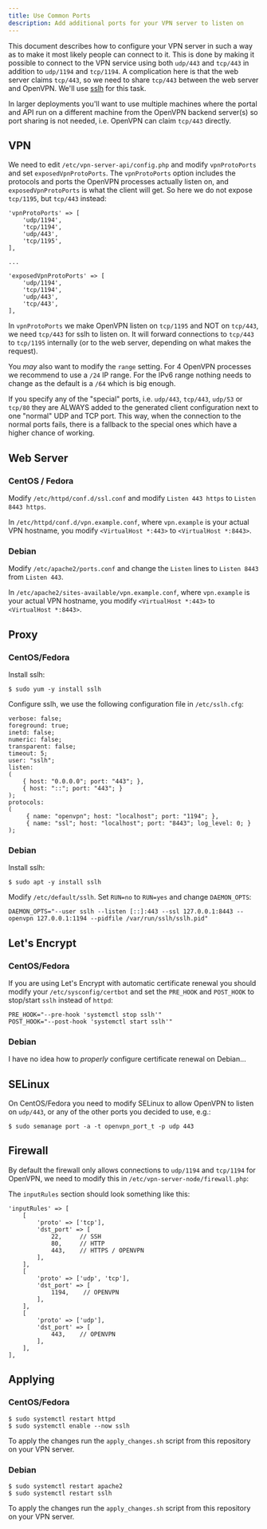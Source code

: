 ```yaml
---
title: Use Common Ports
description: Add additional ports for your VPN server to listen on
---
```


This document describes how to configure your VPN server in such a way as to
make it most likely people can connect to it. This is done by making it 
possible to connect to the VPN service using both `udp/443` and `tcp/443` in 
addition to `udp/1194` and `tcp/1194`. A complication here is that the web 
server claims `tcp/443`, so we need to share `tcp/443` between the web server 
and OpenVPN. We'll use [sslh](https://github.com/yrutschle/sslh) for this task.

In larger deployments you'll want to use multiple machines where the portal
and API run on a different machine from the OpenVPN backend server(s) so port
sharing is not needed, i.e. OpenVPN can claim `tcp/443` directly.

## VPN

We need to edit `/etc/vpn-server-api/config.php` and modify `vpnProtoPorts` and 
set `exposedVpnProtoPorts`. The `vpnProtoPorts` option includes the protocols 
and ports the OpenVPN processes actually listen on, and `exposedVpnProtoPorts` 
is what the client will get. So here we do not expose `tcp/1195`, but `tcp/443` 
instead:

    'vpnProtoPorts' => [
        'udp/1194',
        'tcp/1194',
        'udp/443',
        'tcp/1195',
    ],

    ...

    'exposedVpnProtoPorts' => [
        'udp/1194',
        'tcp/1194',
        'udp/443',
        'tcp/443',
    ],

In `vpnProtoPorts` we make OpenVPN listen on `tcp/1195` and NOT on `tcp/443`, 
we need `tcp/443` for sslh to listen on. It will forward connections to 
`tcp/443` to `tcp/1195` internally (or to the web server, depending on what 
makes the request).

You _may_ also want to modify the `range` setting. For 4 OpenVPN processes we
recommend to use a `/24` IP range. For the IPv6 range nothing needs to change 
as the default is a `/64` which is big enough.

If you specify any of the "special" ports, i.e. `udp/443`, `tcp/443`, `udp/53` 
or `tcp/80` they are ALWAYS added to the generated client configuration next
to one "normal" UDP and TCP port. This way, when the connection to the normal 
ports fails, there is a fallback to the special ones which have a higher
chance of working.

## Web Server

### CentOS / Fedora

Modify `/etc/httpd/conf.d/ssl.conf` and modify `Listen 443 https` to 
`Listen 8443 https`.

In `/etc/httpd/conf.d/vpn.example.conf`, where `vpn.example` is your actual 
VPN hostname, you modify `<VirtualHost *:443>` to `<VirtualHost *:8443>`.

### Debian

Modify `/etc/apache2/ports.conf` and change the `Listen` lines to `Listen 8443` 
from `Listen 443`.

In `/etc/apache2/sites-available/vpn.example.conf`, where `vpn.example` is your 
actual VPN hostname, you modify `<VirtualHost *:443>` to 
`<VirtualHost *:8443>`.

## Proxy

### CentOS/Fedora

Install sslh:

    $ sudo yum -y install sslh

Configure sslh, we use the following configuration file in `/etc/sslh.cfg`:

    verbose: false;
    foreground: true;
    inetd: false;
    numeric: false;
    transparent: false;
    timeout: 5;
    user: "sslh";
    listen:
    (
        { host: "0.0.0.0"; port: "443"; },
        { host: "::"; port: "443"; }
    );
    protocols:
    (
         { name: "openvpn"; host: "localhost"; port: "1194"; },
         { name: "ssl"; host: "localhost"; port: "8443"; log_level: 0; }
    );

### Debian

Install sslh:

    $ sudo apt -y install sslh

Modify `/etc/default/sslh`. Set `RUN=no` to `RUN=yes` and change `DAEMON_OPTS`:

    DAEMON_OPTS="--user sslh --listen [::]:443 --ssl 127.0.0.1:8443 --openvpn 127.0.0.1:1194 --pidfile /var/run/sslh/sslh.pid"

## Let's Encrypt

### CentOS/Fedora

If you are using Let's Encrypt with automatic certificate renewal you should 
modify your `/etc/sysconfig/certbot` and set the `PRE_HOOK` and `POST_HOOK` to 
stop/start `sslh` instead of `httpd`:

```
PRE_HOOK="--pre-hook 'systemctl stop sslh'"
POST_HOOK="--post-hook 'systemctl start sslh'"
```

### Debian

I have no idea how to _properly_ configure certificate renewal on Debian...

## SELinux

On CentOS/Fedora you need to modify SELinux to allow OpenVPN to listen on 
`udp/443`, or any of the other ports you decided to use, e.g.:

    $ sudo semanage port -a -t openvpn_port_t -p udp 443

## Firewall

By default the firewall only allows connections to `udp/1194` and `tcp/1194` 
for OpenVPN, we need to modify this in `/etc/vpn-server-node/firewall.php`:

The `inputRules` section should look something like this:

    'inputRules' => [
        [
            'proto' => ['tcp'],
            'dst_port' => [
                22,     // SSH
                80,     // HTTP
                443,    // HTTPS / OPENVPN
            ],
        ],
        [
            'proto' => ['udp', 'tcp'],
            'dst_port' => [
                1194,    // OPENVPN
            ],
        ],
        [
            'proto' => ['udp'],
            'dst_port' => [
                443,    // OPENVPN
            ],
        ],
    ],
	
## Applying

### CentOS/Fedora

    $ sudo systemctl restart httpd
    $ sudo systemctl enable --now sslh
	
To apply the changes run the `apply_changes.sh` script from this repository 
on your VPN server.
	
    
### Debian

    $ sudo systemctl restart apache2
    $ sudo systemctl restart sslh
	
To apply the changes run the `apply_changes.sh` script from this repository 
on your VPN server.